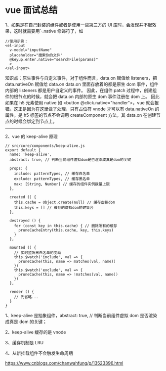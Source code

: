 # vue 面试总结

1、如果是在自己封装的组件或者是使用一些第三方的 UI 库时，会发现并不起效果，这时就需要用`·.native 修饰符了，如

```
//使用示例：
<el-input
  v-model="inputName"
  placeholder="搜索你的文件"
  @keyup.enter.native="searchFile(params)"
  >
</el-input>

```

知识点：原生事件与自定义事件，对于组件而言，data.on 赋值给 listeners，把 data.nativeOn 赋值给 data.on
data.on 里面存放着的都是原生 dom 事件，组件内部的 listeners 都是用户自定义的事件。
因此，在组件 patch 过程中，创建组件的根节点的时候，就会把 data.on 内部的原生 dom 事件注册在 dom 上。
因此如果在 h5 元素使用 native 如 <button @click.native="handler">，vue 就会报错。这正是因为在这里做了处理，只有占位符 vnode 才可以有 data.nativeOn 的属性。是 h5 标签的节点不会调用 createComponent 方法，其 data.on 在创建节点的时候会绑定到节点上。

---

2、vue 的 keep-alive 原理

```
// src/core/components/keep-alive.js
export default {
  name: 'keep-alive',
  abstract: true, // 判断当前组件虚拟dom是否渲染成真是dom的关键

  props: {
    include: patternTypes, // 缓存白名单
    exclude: patternTypes, // 缓存黑名单
    max: [String, Number] // 缓存的组件实例数量上限
  },

  created () {
    this.cache = Object.create(null) // 缓存虚拟dom
    this.keys = [] // 缓存的虚拟dom的健集合
  },

  destroyed () {
    for (const key in this.cache) { // 删除所有的缓存
      pruneCacheEntry(this.cache, key, this.keys)
    }
  },

  mounted () {
    // 实时监听黑白名单的变动
    this.$watch('include', val => {
      pruneCache(this, name => matches(val, name))
    })
    this.$watch('exclude', val => {
      pruneCache(this, name => !matches(val, name))
    })
  },

  render () {
    // 先省略...
  }
}

```

1、keep-alive 是抽象组件，abstract: true, // 判断当前组件虚拟 dom 是否渲染成真是 dom 的关键；

2、keep-alive 缓存的是 vnode

3、缓存机制是 LRU

4、从新挂载组件不会触发生命周期

https://www.cnblogs.com/chanwahfung/p/13523396.html
